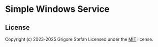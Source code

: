 # Simple Windows Service

## License

Copyright (c) 2023-2025 Grigore Stefan
Licensed under the [MIT](LICENSE) license.
